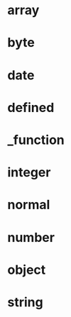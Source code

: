 # array


# byte


# date


# defined


# _function


# integer


# normal


# number


# object


# string
